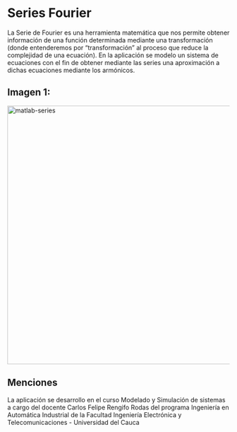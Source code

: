 # Series Fourier
La Serie de Fourier es una herramienta matemática que nos permite obtener información de una función determinada mediante una 
transformación (donde entenderemos por “transformación” al proceso que reduce la complejidad de una ecuación). En la aplicación 
se modelo un sistema de ecuaciones con el fin de obtener mediante las series una aproximación a dichas ecuaciones mediante los armónicos.

## Imagen 1:

<img width="585" alt="matlab-series" src="https://user-images.githubusercontent.com/94796234/192564014-77a13f58-5c61-4990-89f2-88794c876b77.PNG">

## Menciones

La aplicación se desarrollo en el curso Modelado y Simulación de sistemas a cargo del docente Carlos Felipe Rengifo Rodas 
del programa Ingeniería en Automática Industrial de la Facultad Ingeniería Electrónica y Telecomunicaciones - Universidad del Cauca
